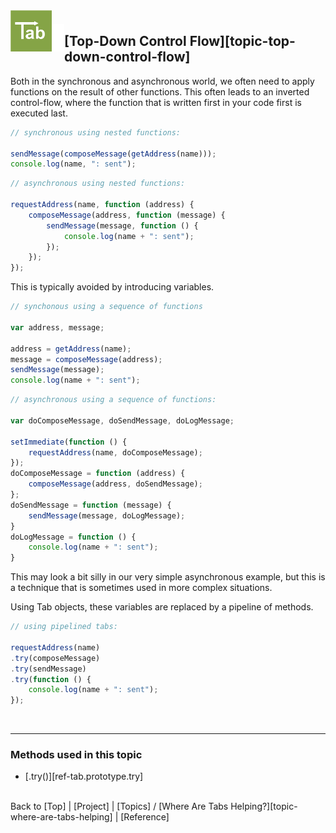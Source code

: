 <a name="top" ></a>

<img src="../img/tab-logo128.png" alt="Tab logo" align="left" style="float:left; margin-top:-22px;" height="66" /><img src="../img/1x1.png" align="left" style="float:left;" height="44" width="20" />
## [Top-Down Control Flow][topic-top-down-control-flow]

Both in the synchronous and asynchronous world, we often need to apply functions on the result of other functions.  This often leads to an inverted control-flow, where the function that is written first in your code first is executed last.

````javascript
// synchronous using nested functions: 

sendMessage(composeMessage(getAddress(name)));
console.log(name, ": sent");
````

````javascript
// asynchronous using nested functions: 

requestAddress(name, function (address) {
    composeMessage(address, function (message) {
        sendMessage(message, function () {
            console.log(name + ": sent");
        });
    });
});
````

This is typically avoided by introducing variables.

````javascript
// synchonous using a sequence of functions

var address, message;

address = getAddress(name);
message = composeMessage(address);
sendMessage(message);
console.log(name + ": sent");
````

````javascript
// asynchronous using a sequence of functions: 

var doComposeMessage, doSendMessage, doLogMessage;

setImmediate(function () {
    requestAddress(name, doComposeMessage);
});
doComposeMessage = function (address) {
    composeMessage(address, doSendMessage);
};
doSendMessage = function (message) {
    sendMessage(message, doLogMessage);
}
doLogMessage = function () {
    console.log(name + ": sent");
}
````

This may look a bit silly in our very simple asynchronous example, but this is a technique that is sometimes used in more complex situations.

Using Tab objects, these variables are replaced by a pipeline of methods.

````javascript
// using pipelined tabs: 

requestAddress(name)
.try(composeMessage)
.try(sendMessage)
.try(function () {
    console.log(name + ": sent");
});
````



<br />

---
### Methods used in this topic

* [.try()][ref-tab.prototype.try]



<br /> Back to [Top] | [Project] | [Topics] / [Where Are Tabs Helping?][topic-where-are-tabs-helping] | [Reference] <br />
